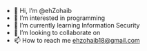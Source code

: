 - 👋 Hi, I’m @ehZohaib
- 👀 I’m interested in programming
- 🌱 I’m currently learning Information Security
- 💞️ I’m looking to collaborate on
- 📫 How to reach me ehzohaib18@gmail.com

<!---
ehZohaib/ehZohaib is a ✨ special ✨ repository because its `README.md` (this file) appears on your GitHub profile.
You can click the Preview link to take a look at your changes.
--->
